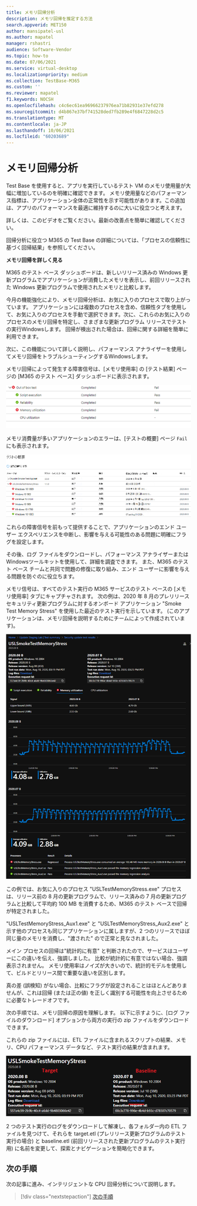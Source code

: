 ```yaml
---
title: メモリ回帰分析
description: メモリ回帰を推定する方法
search.appverid: MET150
author: mansipatel-usl
ms.author: mapatel
manager: rshastri
audience: Software-Vendor
ms.topic: how-to
ms.date: 07/06/2021
ms.service: virtual-desktop
ms.localizationpriority: medium
ms.collection: TestBase-M365
ms.custom: ''
ms.reviewer: mapatel
f1.keywords: NOCSH
ms.openlocfilehash: c4c6ec61ea96966237976ea71b82931e37efd278
ms.sourcegitcommit: d4b867e37bf741528ded7fb289e4f6847228d2c5
ms.translationtype: MT
ms.contentlocale: ja-JP
ms.lasthandoff: 10/06/2021
ms.locfileid: "60203689"
---
```

# <a name="memory-regression-analysis"></a>メモリ回帰分析

Test Base を使用すると、アプリを実行しているテスト VM のメモリ使用量が大幅に増加しているのを明確に確認できます。 メモリ使用量などのパフォーマンス指標は、アプリケーション全体の正常性を示す可能性があります。この追加は、アプリのパフォーマンスを最適に維持するのに大いに役立つと考えます。

詳しくは、このビデオをご覧ください。最新の改善点を簡単に確認してください。 

回帰分析に役立つ M365 の Test Base の詳細については、「プロセスの信頼性に基づく回帰結果」を参照してください。

<b>メモリ回帰を詳しく見る</b>

M365 のテスト ベース ダッシュボードは、新しいリリース済みの Windows 更新プログラムでアプリケーションが消費したメモリを表示し、前回リリースされた Windows 更新プログラムで使用されたメモリと比較します。 

今月の機能強化により、メモリ回帰分析は、お気に入りのプロセスで取り上がっています。 アプリケーションには複数のプロセスを含め、信頼性タブを使用して、お気に入りのプロセスを手動で選択できます。次に、これらのお気に入りのプロセスのメモリ回帰を特定し、さまざまな更新プログラム リリースでテストの実行Windowsします。 回帰が検出された場合は、回帰に関する詳細を簡単に利用できます。

次に、この機能について詳しく説明し、パフォーマンス アナライザーを使用してメモリ回帰をトラブルシューティングするWindowsします。

メモリ回帰によって発生する障害信号は、[メモリ使用率] の [テスト結果] ページの [M365 のテスト ベース] ダッシュボードに表示されます。

![メモリ使用率の結果。](Media/01_memory-utilization-results.png)


メモリ消費量が多いアプリケーションのエラーは、[テストの概要] ページ ```Fail``` にも表示されます。

![概要の結果をテストします。](Media/02_test-summary.png)

これらの障害信号を前もって提供することで、アプリケーションのエンド ユーザー エクスペリエンスを中断し、影響を与える可能性のある問題に明確にフラグを設定します。 

その後、ログ ファイルをダウンロードし、パフォーマンス アナライザーまたはWindowsツールキットを使用して、詳細を調査できます。 また、M365 のテスト ベース チームと共同で問題の修復に取り組み、エンド ユーザーに影響を与える問題を防ぐのに役立ちます。

メモリ信号は、すべてのテスト実行の M365 サービスのテスト ベースの [メモリ使用率] タブにキャプチャされます。 次の例は、2020 年 8 月のプレリリースセキュリティ更新プログラムに対するオンボード アプリケーション "Smoke Test Memory Stress" を使用した最近のテスト実行を示しています。 (このアプリケーションは、メモリ回帰を説明するためにチームによって作成されています)。

![メモリ回帰の結果。](Media/03_memory-regression%20comparison.png)

この例では、お気に入りのプロセス "USLTestMemoryStress.exe" プロセスは、リリース前の 8 月の更新プログラムで、リリース済みの 7 月の更新プログラムと比較して平均約 100 MB を消費するため、M365 のテスト ベースで回帰が特定されました。 

"USLTestMemoryStress_Aux1.exe" と "USLTestMemoryStress_Aux2.exe" と示す他のプロセスも同じアプリケーションに属しますが、2 つのリリースでほぼ同じ量のメモリを消費し、"渡された" ので正常と見なされました。

メイン プロセスの回帰は"統計的に有意" と判断されたので、サービスはユーザーにこの違いを伝え、強調しました。 比較が統計的に有意ではない場合、強調表示されません。 メモリ使用率はノイズが大きいので、統計的モデルを使用して、ビルドとリリース間で重要な違いを区別します。 

真の差 (誤検知) がない場合、比較にフラグが設定されることはほとんどありませんが、これは回帰 (または正の値) を正しく識別する可能性を向上させるために必要なトレードオフです。

次の手順では、メモリ回帰の原因を理解します。 以下に示すように、[ログ ファイルのダウンロード] オプションから両方の実行の zip ファイルをダウンロードできます。 

これらの zip ファイルには、ETL ファイルに含まれるスクリプトの結果、メモリ、CPU パフォーマンス データなど、テスト実行の結果が含まれます。

![メモリ回帰テスト ファイル。](Media/04_memory-regression-test-files.png)

2 つのテスト実行のログをダウンロードして解凍し、各フォルダー内の ETL ファイルを見つけて、それらを target.etl (プレリリース更新プログラムのテスト実行の場合) と baseline.etl (前回リリースされた更新プログラムのテスト実行用) に名前を変更して、探索とナビゲーションを簡略化できます。
 
## <a name="next-steps"></a>次の手順

次の記事に進み、インテリジェントな CPU 回帰分析について説明します。
> [!div class="nextstepaction"]
> [次の手順](cpu.md)

<!---
Add button for next page
-->
